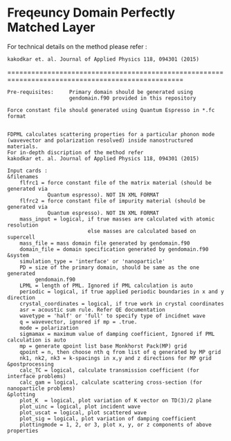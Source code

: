 # Freqeuncy Domain Perfectly Matched Layer

For technical details on the method please refer :

	kakodkar et. al. Journal of Applied Physics 118, 094301 (2015)

==================================================================================================

	Pre-requisites:		Primary domain should be generated using 
						gendomain.f90 provided in this repository

	Force constant file should generated using Quantum Espresso in *.fc format

	
 	FDPML calculates scattering properties for a particular phonon mode 
	(wavevector and polarization resolved) inside nanostructured materials.
	For in-depth discription of the method refer 
	kakodkar et. al. Journal of Applied Physics 118, 094301 (2015)
	
	Input cards :
	&filenames
		flfrc1 = force constant file of the matrix material (should be generated via
				 Quantum espresso). NOT IN XML FORMAT
		flfrc2 = force constant file of impurity material (should be generated via
				 Quantum espresso). NOT IN XML FORMAT
		mass_input = logical, if true masses are calculated with atomic resolution
							  else masses are calculated based on supercell
		mass_file = mass domain file generated by gendomain.f90
		domain_file = domain specification generated by gendomain.f90
	&system
		simulation_type = 'interface' or 'nanoparticle'
		PD = size of the primary domain, should be same as the one generated
			 gendomain.f90
		LPML = length of PML. Ignored if PML calculation is auto
		periodic = logical, if true applied periodic boundaries in x and y direction
		crystal_coordinates = logical, if true work in crystal coordinates
		asr = acoustic sum rule. Refer QE documentation
		wavetype = 'half' or 'full' to specify type of incidnet wave
		q = wavevector, ignored if mp = .true.
		mode = polarization
		sigmamax = maximum value of damping coefficient, Ignored if PML calculation is auto
		mp = generate qpoint list base Monkhorst Pack(MP) grid
		qpoint = n, then choose nth q from list of q generated by MP grid
		nk1, nk2, nk3 = k-spacings in x,y and z directions for MP grid
	&postprocessing
		calc_TC = logical, calculate transmission coefficient (for interface problems)
		calc_gam = logical, calculate scattering cross-section (for nanoparticle problems)
	&plotting
		plot_K  = logical, plot variation of K vector on TD(3)/2 plane
		plot_uinc = logical, plot incident wave
		plot_uscat = logical, plot scattered wave
		plot_sig = logical, plot variation of damping coefficient
		plottingmode = 1, 2, or 3, plot x, y, or z components of above properties
